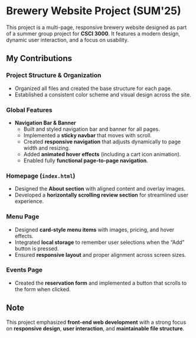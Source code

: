 # Brewery Website Project (SUM'25)

This project is a multi-page, responsive brewery website designed as part of a summer group project for **CSCI 3000**. It features a modern design, dynamic user interaction, and a focus on usability.

## My Contributions

### Project Structure & Organization
- Organized all files and created the base structure for each page.
- Established a consistent color scheme and visual design across the site.

### Global Features
- **Navigation Bar & Banner**
  - Built and styled navigation bar and banner for all pages.
  - Implemented a **sticky navbar** that moves with scroll.
  - Created **responsive navigation** that adjusts dynamically to page width and resizing.
  - Added **animated hover effects** (including a cart icon animation).
  - Enabled fully **functional page-to-page navigation**.

### Homepage (`index.html`)
- Designed the **About section** with aligned content and overlay images.
- Developed a **horizontally scrolling review section** for streamlined user experience.

### Menu Page
- Designed **card-style menu items** with images, pricing, and hover effects.
- Integrated **local storage** to remember user selections when the “Add” button is pressed.
- Ensured **responsive layout** and proper alignment across screen sizes.

### Events Page
- Created the **reservation form** and implemented a button that scrolls to the form when clicked.

## Note
This project emphasized **front-end web development** with a strong focus on **responsive design**, **user interaction**, and **maintainable file structure**.
